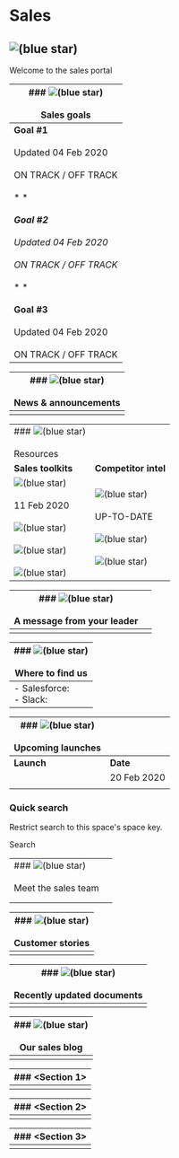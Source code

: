 # Sales

## ![(blue star)](https://2cu.atlassian.net/wiki/s/1732347312/6452/9ec310e9ed617fde640b4372fb0e11f5501675fa/_/images/icons/emoticons/72/1f44b.png)

 Welcome to the sales portal

| ### ![(blue star)](https://2cu.atlassian.net/wiki/s/1732347312/6452/9ec310e9ed617fde640b4372fb0e11f5501675fa/_/images/icons/emoticons/72/1f4c8.png)<br><br> Sales goals |
| --- |
| **Goal #1**<br><br>Updated 04 Feb 2020<br><br>ON TRACK / OFF TRACK<br><br>* * *<br><br>**Goal #2**<br><br>Updated 04 Feb 2020<br><br>ON TRACK / OFF TRACK<br><br>* * *<br><br>**Goal #3**<br><br>Updated 04 Feb 2020<br><br>ON TRACK / OFF TRACK |

| ### ![(blue star)](https://2cu.atlassian.net/wiki/s/1732347312/6452/9ec310e9ed617fde640b4372fb0e11f5501675fa/_/images/icons/emoticons/72/1f4f0.png)<br><br> News & announcements |
| --- |
|     |

|     |     |
| --- | --- |
| ### ![(blue star)](https://2cu.atlassian.net/wiki/s/1732347312/6452/9ec310e9ed617fde640b4372fb0e11f5501675fa/_/images/icons/emoticons/72/1f5c2.png)<br><br> Resources |     |
| **Sales toolkits** | **Competitor intel** |
| ![(blue star)](https://2cu.atlassian.net/wiki/s/1732347312/6452/9ec310e9ed617fde640b4372fb0e11f5501675fa/_/images/icons/emoticons/72/1f517.png)<br><br> 11 Feb 2020<br><br>![(blue star)](https://2cu.atlassian.net/wiki/s/1732347312/6452/9ec310e9ed617fde640b4372fb0e11f5501675fa/_/images/icons/emoticons/72/1f517.png)<br><br>![(blue star)](https://2cu.atlassian.net/wiki/s/1732347312/6452/9ec310e9ed617fde640b4372fb0e11f5501675fa/_/images/icons/emoticons/72/1f517.png)<br><br>![(blue star)](https://2cu.atlassian.net/wiki/s/1732347312/6452/9ec310e9ed617fde640b4372fb0e11f5501675fa/_/images/icons/emoticons/72/1f517.png) | ![(blue star)](https://2cu.atlassian.net/wiki/s/1732347312/6452/9ec310e9ed617fde640b4372fb0e11f5501675fa/_/images/icons/emoticons/72/1f517.png)<br><br> UP-TO-DATE<br><br>![(blue star)](https://2cu.atlassian.net/wiki/s/1732347312/6452/9ec310e9ed617fde640b4372fb0e11f5501675fa/_/images/icons/emoticons/72/1f517.png)<br><br>![(blue star)](https://2cu.atlassian.net/wiki/s/1732347312/6452/9ec310e9ed617fde640b4372fb0e11f5501675fa/_/images/icons/emoticons/72/1f517.png) |

| ### ![(blue star)](https://2cu.atlassian.net/wiki/s/1732347312/6452/9ec310e9ed617fde640b4372fb0e11f5501675fa/_/images/icons/emoticons/72/1f4e3.png)<br><br> A message from your leader |     |
| --- | --- |
|     |     |

| ### ![(blue star)](https://2cu.atlassian.net/wiki/s/1732347312/6452/9ec310e9ed617fde640b4372fb0e11f5501675fa/_/images/icons/emoticons/72/1f50e.png)<br><br> Where to find us |
| --- |
| - Salesforce:<br>- Slack: |

| ### ![(blue star)](https://2cu.atlassian.net/wiki/s/1732347312/6452/9ec310e9ed617fde640b4372fb0e11f5501675fa/_/images/icons/emoticons/72/1f389.png)<br><br> Upcoming launches |     |
| --- | --- |
| **Launch** | **Date** |
|     | 20 Feb 2020 |
|     |     |

### Quick search

Restrict search to this space's space key.  

Search    

|     |     |
| --- | --- |
| ### ![(blue star)](https://2cu.atlassian.net/wiki/s/1732347312/6452/9ec310e9ed617fde640b4372fb0e11f5501675fa/_/images/icons/emoticons/72/1f4f8.png)<br><br> Meet the sales team |     |
|     |     |
|     |     |

| ### ![(blue star)](https://2cu.atlassian.net/wiki/s/1732347312/6452/9ec310e9ed617fde640b4372fb0e11f5501675fa/_/images/icons/emoticons/72/1f4dd.png)<br><br> Customer stories |
| --- |
|     |

| ### ![(blue star)](https://2cu.atlassian.net/wiki/s/1732347312/6452/9ec310e9ed617fde640b4372fb0e11f5501675fa/_/images/icons/emoticons/72/1f4dc.png)<br><br> Recently updated documents |
| --- |
|     |

| ### ![(blue star)](https://2cu.atlassian.net/wiki/s/1732347312/6452/9ec310e9ed617fde640b4372fb0e11f5501675fa/_/images/icons/emoticons/72/1f4e1.png)<br><br> Our sales blog |
| --- |
|     |

| ### <Section 1> |
| --- |
|     |

| ### <Section 2> |
| --- |
|     |

| ### <Section 3> |
| --- |
|     |